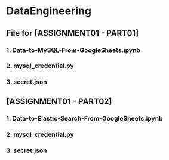 # DataEngineering

## File for [ASSIGNMENT01 - PART01]

### 1. Data-to-MySQL-From-GoogleSheets.ipynb
### 2. mysql_credential.py
### 3. secret.json

## [ASSIGNMENT01 - PART02]

### 1. Data-to-Elastic-Search-From-GoogleSheets.ipynb
### 2. mysql_credential.py
### 3. secret.json

